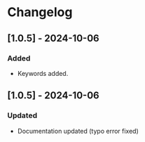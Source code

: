 # Changelog

## [1.0.5] - 2024-10-06
### Added
- Keywords added.


## [1.0.5] - 2024-10-06

### Updated
- Documentation updated (typo error fixed)
